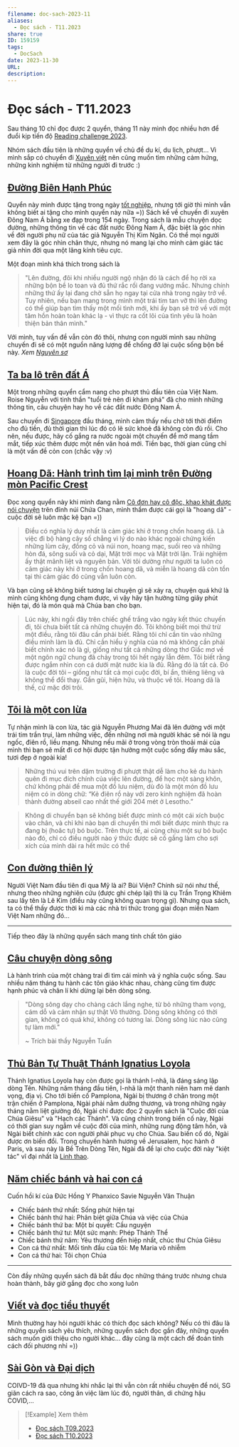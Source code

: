 ```yaml
---
filename: doc-sach-2023-11
aliases:
  - Đọc sách - T11.2023
share: true
ID: 159159
tags:
  - DocSach
date: 2023-11-30
URL: 
description: 
---
```


# Đọc sách - T11.2023
Sau tháng 10 chỉ đọc được 2 quyển, tháng 11 này mình đọc nhiều hơn để đuổi kịp tiến độ [Reading challenge 2023](./reading-challenge-2023.md).

Nhóm sách đầu tiên là những quyển về chủ đề du kí, du lịch, phượt... Vì mình sắp có chuyển đi [Xuyên việt](./xuyen-viet-2023.md) nên cũng muốn tìm những cảm hứng, những kinh nghiệm từ những người đi trước :)
## [Đường Biên Hạnh Phúc](./duong-bien-hanh-phuc.md)

Quyển này mình được tặng trong ngày [tốt nghiệp](./hom-nay-toi-tot-nghiep.md), nhưng tới giờ thì mình vẫn không biết ai tặng cho mình quyển này nữa =)) Sách kể về chuyến đi xuyên Đông Nam Á bằng xe đạp trong 154 ngày. Trong sách là mẫu chuyện dọc đường, những thông tin về các đất nước Đông Nam Á, đặc biệt là góc nhìn về đời người phụ nữ của tác giả Nguyễn Thị Kim Ngân. Có thể mọi người xem đây là góc nhìn chân thực, nhưng nó mang lại cho mình cảm giác tác giả nhìn đời qua một lăng kính tiêu cực. 

Một đoạn mình khá thích trong sách là

> "Lên đường, đôi khi nhiều người ngộ nhận đó là cách để họ rời xa những bộn bề lo toan và đủ thứ rắc rối đang vướng mắc. Nhưng chính những thứ ấy lại đang chờ sẵn họ ngay tại cửa nhà trong ngày trở về. Tuy nhiên, nếu bạn mang trong mình một trái tim tan vỡ thì lên đường có thể giúp bạn tìm thấy một mối tình mới, khi ấy bạn sẽ trở về với một tâm hồn hoàn toàn khác lạ - vì thực ra cốt lõi của tình yêu là hoàn thiện bản thân mình."

Với mình, tuy vấn đề vẫn còn đó thôi, nhưng con người mình sau những chuyến đi sẽ có một nguồn năng lượng để chống đỡ lại cuộc sống bộn bề này. *Xem [Nguyên sơ](./nguyen-so.md)*
## [Ta ba lô trên đất Á](./ta-ba-lo-tren-dat-a.md)

Một trong những quyển cẩm nang cho phượt thủ đầu tiên của Việt Nam. Roise Nguyễn với tinh thần "tuổi trẻ nên đi khám phá" đã cho mình những thông tin, câu chuyện hay ho về các đất nước Đông Nam Á. 

Sau chuyến đi [Singapore](../../Singapore%20trip%202023.md) đầu tháng, mình cảm thấy nếu chờ tới thời điểm cho đủ tiền, đủ thời gian thì lúc đó có lẽ sức khoẻ đã không còn đủ rồi. Cho nên, nếu được, hãy cố gắng ra nước ngoài một chuyến để mở mang tầm mắt, tiếp xúc thêm được một nền văn hoá mới. Tiền bạc, thời gian cũng chỉ là một vấn đề cỏn con (chắc vậy :v)

## [Hoang Dã: Hành trình tìm lại mình trên Đường mòn Pacific Crest](./hoang-da-hanh-trinh-tim-lai-minh-tren-duong-mon-pacific-crest.md)

Đọc xong quyển này khi mình đang nằm [Cô đơn hay cô độc, khao khát được nói chuyện](./co-don-hay-co-doc-khao-khat-duoc-noi-chuyen.md) trên đỉnh núi Chứa Chan, mình thẩm được cái gọi là "hoang dã" - cuộc đời sẽ luôn mặc kệ bạn =)) 

> Điều có nghĩa lý duy nhất là cảm giác khi ở trong chốn hoang dã. Là việc đi bộ hàng cây số chẳng vì lý do nào khác ngoài chứng kiến những lùm cây, đồng cỏ và núi non, hoang mạc, suối reo và những hòn đá, sông suối và cỏ dại, Mặt trời mọc và Mặt trời lặn. Trải nghiệm ấy thật mãnh liệt và nguyên bản. Với tôi dường như người ta luôn có cảm giác này khi ở trong chốn hoang dã, và miễn là hoang dã còn tồn tại thì cảm giác đó cũng vẫn luôn còn.

Và bạn cũng sẽ không biết tương lai chuyện gì sẽ xảy ra, chuyện quá khứ là mình cũng không đụng chạm được, vì vậy hãy tận hưởng từng giây phút hiện tại, đó là món quà mà Chúa ban cho bạn.

> Lúc này, khi ngồi đây trên chiếc ghế trắng vào ngày kết thúc chuyến đi, tôi chưa biết tất cả những chuyện đó. Tôi không biết mọi thứ trừ một điều, rằng tôi đâu cần phải biết. Rằng tôi chỉ cần tin vào những điều mình làm là đủ. Chỉ cần hiểu ý nghĩa của nó mà không cần phải biết chính xác nó là gì, giống như tất cả những dòng thơ Giấc mơ về một ngôn ngữ chung đã chảy trong tôi hết ngày lẫn đêm. Tôi biết rằng được ngắm nhìn con cá dưới mặt nước kia là đủ. Rằng đó là tất cả. Đó là cuộc đời tôi – giống như tất cả mọi cuộc đời, bí ẩn, thiêng liêng và không thể đổi thay. Gần gũi, hiện hữu, và thuộc về tôi. Hoang dã là thế, cứ mặc đời trôi.

## [Tôi là một con lừa](../../T%C3%B4i%20l%C3%A0%20m%E1%BB%99t%20con%20l%E1%BB%ABa.md)

Tự nhận mình là con lừa, tác giả Nguyễn Phương Mai đã lên đường với một trái tim trần trụi, làm những việc, đến những nơi mà người khác sẽ nói là ngu ngốc, điên rồ, liều mạng. Nhưng nếu mãi ở trong vòng tròn thoải mái của mình thì bạn sẽ mất đi cơ hội được tận hưởng một cuộc sống đầy màu sắc, tươi đẹp ở ngoài kia!

> Những thú vui trên dặm trường đi phượt thật dễ làm cho kẻ du hành quên đi mục đích chính của việc lên đường, để học một sàng khôn, chứ không phải để mua một đồ lưu niệm, dù đó là một món đồ lưu niệm có in dòng chữ: “Kẻ điên rồ này với zero kinh nghiệm đã hoàn thành đường abseil cao nhất thế giới 204 mét ở Lesotho.” 

> Không di chuyển bạn sẽ không biết được mình có một cái xích buộc vào chân, và chỉ khi nào bạn di chuyển thì mới biết được mình thực ra đang bị (hoăc tự) bó buộc. Trên thực tế, ai cũng chịu một sự bó buộc nào đó, chỉ có điều người nào ý thức được sẽ cố gắng làm cho sợi xích của mình dài ra hết mức có thể
## [Con đường thiên lý](../../Con%20%C4%91%C6%B0%E1%BB%9Dng%20thi%C3%AAn%20l%C3%BD.md)
Người Việt Nam đầu tiên đi qua Mỹ là ai? Bùi Viện? Chính sử nói như thế, nhưng theo những nghiên cứu (được ghi chép lại) thì là cụ Trần Trọng Khiêm sau lấy tên là Lê Kim (điều này cũng không quan trọng gì). Nhưng qua sách, ta có thể thấy được thời kì mà các nhà tri thức trong giai đoạn miền Nam Việt Nam những đó...

---

Tiếp theo đây là những quyển sách mang tính chất tôn giáo

## [Câu chuyện dòng sông](./cau-chuyen-dong-song.md)

Là hành trình của một chàng trai đi tìm cái mình và ý nghĩa cuộc sống. Sau nhiều năm tháng tu hành các tôn giáo khác nhau, chàng cũng tìm được hạnh phúc và chân lí khi dừng lại bên dòng sông. 

> "Dòng sông dạy cho chàng cách lắng nghe, từ bỏ những tham vọng, cám dỗ và cảm nhận sự thật Vô thường. Dòng sông không có thời gian, không có quá khứ, không có tương lai. Dòng sông lúc nào cũng tự làm mới."
> 
> ~ Trích bài thầy Nguyễn Tuấn

## [Thủ Bản Tự Thuật Thánh Ignatius Loyola](../../Th%E1%BB%A7%20B%E1%BA%A3n%20T%E1%BB%B1%20Thu%E1%BA%ADt%20Th%C3%A1nh%20Ignatius%20Loyola.md)

Thánh Ignatius Loyola hay còn được gọi là thánh I-nhã, là đáng sáng lập dòng Tên. Những năm tháng đầu tiên, I-nhã là một thanh niên ham mê danh vọng, địa vị. Cho tới biến cố Pamplona, Ngài bị thương ở chân trong một trận chiến ở Pamplona, Ngài phải nằm dưỡng thương, và trong những ngày tháng nằm liệt giường đó, Ngài chỉ được đọc 2 quyển sách là "Cuộc đời của Chúa Giêsu" và "Hạch các Thánh". Và cũng chính trong biến cố này, Ngài có thời gian suy ngẫm về cuộc đời của mình, những rung động tâm hồn, và Ngài biết chính xác con người phải phục vụ cho Chúa. Sau biến cố dó, Ngài được ơn biến đổi. Trong chuyến hành hương về Jerusalem, học hành ở Paris, và sau này là Bề Trên Dòng Tên, Ngài đã để lại cho cuộc đời này "kiệt tác" vĩ đại nhất là [Linh thao](./linh-thao.md).

## [Năm chiếc bánh và hai con cá](../../N%C4%83m%20chi%E1%BA%BFc%20b%C3%A1nh%20v%C3%A0%20hai%20con%20c%C3%A1.md)

Cuốn hồi kí của Đức Hồng Y Phanxico Savie Nguyễn Văn Thuận

- Chiếc bánh thứ nhất: Sống phút hiện tại
- Chiếc bánh thứ hai: Phân biệt giữa Chúa và việc của Chúa
- Chiếc bánh thứ ba: Một bí quyết: Cầu nguyện
- Chiếc bánh thứ tư: Một sức mạnh: Phép Thánh Thể
- Chiếc bánh thứ năm: Yêu thương đến hiệp nhất, chúc thư Chúa Giêsu
- Con cá thứ nhất: Mối tình đầu của tôi: Mẹ Maria vô nhiễm
- Con cá thứ hai: Tôi chọn Chúa

---

Còn đầy những quyển sách đã bắt đầu đọc những tháng trước nhưng chưa hoàn thành, bây giờ gắng đọc cho xong luôn

## [Viết và đọc tiểu thuyết](./viet-va-doc-tieu-thuyet.md)

Mình thường hay hỏi người khác có thích đọc sách không? Nếu có thì đâu là những quyển sách yêu thích, những quyển sách đọc gần đây, những quyển sách muốn giới thiệu cho người khác... đây cũng là một cách để đoán tính cách đối phương nhỉ =))
## [Sài Gòn và Đại dịch](../../S%C3%A0i%20G%C3%B2n%20v%C3%A0%20%C4%90%E1%BA%A1i%20d%E1%BB%8Bch.md)

COIVD-19 đã qua nhưng khi nhắc lại thì vẫn còn rất nhiều chuyện để nói, SG giãn cách ra sao, công ăn việc làm lúc đó, người thân, di chứng hậu COVID,...

> [!Example] Xem thêm
> - [Đọc sách T09.2023](./doc-sach-2023-09.md)
> - [Đọc sách T10.2023](./doc-sach-2023-10.md)
